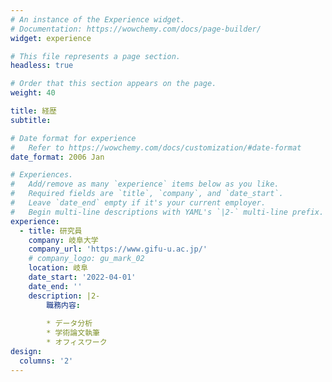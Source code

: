 ```yaml
---
# An instance of the Experience widget.
# Documentation: https://wowchemy.com/docs/page-builder/
widget: experience

# This file represents a page section.
headless: true

# Order that this section appears on the page.
weight: 40

title: 経歴
subtitle:

# Date format for experience
#   Refer to https://wowchemy.com/docs/customization/#date-format
date_format: 2006 Jan

# Experiences.
#   Add/remove as many `experience` items below as you like.
#   Required fields are `title`, `company`, and `date_start`.
#   Leave `date_end` empty if it's your current employer.
#   Begin multi-line descriptions with YAML's `|2-` multi-line prefix.
experience:
  - title: 研究員
    company: 岐阜大学
    company_url: 'https://www.gifu-u.ac.jp/'
    # company_logo: gu_mark_02
    location: 岐阜
    date_start: '2022-04-01'
    date_end: ''
    description: |2-
        職務内容:
        
        * データ分析
        * 学術論文執筆
        * オフィスワーク
design:
  columns: '2'
---
```

